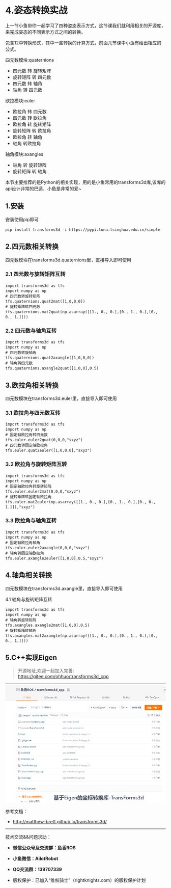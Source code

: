 # 4.姿态转换实战

上一节小鱼带你一起学习了四种姿态表示方式，这节课我们就利用相关的开源库，来完成姿态的不同表示方式之间的转换。


包含12中转换形式，其中一些转换的计算方式，前面几节课中小鱼有给出相应的公式。

四元数模块:quaternions

- 四元数 转 旋转矩阵
- 旋转矩阵 转 四元数
- 四元数 转 轴角
- 轴角 转 四元数

欧拉模块:euler

- 欧拉角 转 四元数
- 四元数 转 欧拉角
- 欧拉角 转 旋转矩阵
- 旋转矩阵 转 欧拉角
- 欧拉角 转 轴角
- 轴角 转欧拉角

轴角模块:axangles

- 轴角 转 旋转矩阵
- 旋转矩阵 转 轴角


本节主要推荐的是Python的相关实现，用的是小鱼常用的transforms3d库,该库的api设计非常的巴适，小鱼是非常的爱~

## 1.安装

安装使用pip即可

```
pip install transforms3d -i https://pypi.tuna.tsinghua.edu.cn/simple
```

## 2.四元数相关转换

四元数模块在transforms3d.quaternions里，直接导入即可使用

### 2.1 四元数与旋转矩阵互转

```
import transforms3d as tfs
import numpy as np 
# 四元数转旋转矩阵
tfs.quaternions.quat2mat([1,0,0,0])
# 旋转矩阵转四元数
tfs.quaternions.mat2quat(np.asarray([[1., 0., 0.],[0., 1., 0.],[0., 0., 1.]]))
```

### 2.2 四元数与轴角互转


```
import transforms3d as tfs
import numpy as np 
# 四元数转旋轴角
tfs.quaternions.quat2axangle([1,0,0,0])
# 轴角转四元数
tfs.quaternions.axangle2quat([1,0,0],0.5)
```

## 3.欧拉角相关转换

四元数模块在transforms3d.euler里，直接导入即可使用

### 3.1 欧拉角与四元数互转

```
import transforms3d as tfs
import numpy as np 
# 固定轴欧拉角转四元数
tfs.euler.euler2quat(0,0,0,"sxyz")
# 四元数转固定轴欧拉角
tfs.euler.quat2euler([1,0,0,0],"sxyz")
```

### 3.2 欧拉角与旋转矩阵互转

```
import transforms3d as tfs
import numpy as np 
# 固定轴欧拉角转旋转矩阵
tfs.euler.euler2mat(0,0,0,"sxyz")
# 旋转矩阵转固定轴欧拉角
tfs.euler.mat2euler(np.asarray([[1., 0., 0.],[0., 1., 0.],[0., 0., 1.]]),"sxyz")
```


### 3.3 欧拉角与轴角互转

```
import transforms3d as tfs
import numpy as np 
# 固定轴欧拉角轴角
tfs.euler.euler2axangle(0,0,0,"sxyz")
# 轴角转固定轴欧拉角
tfs.euler.axangle2euler([1,0,0],0.5,"sxyz")
```

## 4.轴角相关转换

四元数模块在transforms3d.axangle里，直接导入即可使用

4.1 轴角与旋转矩阵互转

```
import transforms3d as tfs
import numpy as np 
# 轴角转旋转矩阵
tfs.axangles.axangle2mat([1,0,0],0.5)
# 旋转矩阵转轴角
tfs.axangles.mat2axangle(np.asarray([[1., 0., 0.],[0., 1., 0.],[0., 0., 1.]]))
```

## 5.C++实现Eigen

> 开源地址,欢迎一起加入完善: https://gitee.com/ohhuo/transforms3d_cpp

![image-20211230112734251](4.姿态转换实战/imgs/image-20211230112734251.png)



参考文档：

- http://matthew-brett.github.io/transforms3d/


--------------

技术交流&&问题求助：

- **微信公众号及交流群：鱼香ROS**
- **小鱼微信：AiIotRobot**
- **QQ交流群：139707339**

- 版权保护：已加入“维权骑士”（rightknights.com）的版权保护计划

